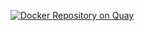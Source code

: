 [![Docker Repository on Quay](https://quay.io/repository/vdzundza/shoper/status "Docker Repository on Quay")](https://quay.io/repository/vdzundza/shoper)